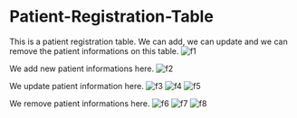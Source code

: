 # Patient-Registration-Table

This is a patient registration table. We can add, we can update and we can remove the patient informations on this table.
![f1](https://user-images.githubusercontent.com/88439560/150694512-b46ce926-8d9e-4110-ae9d-15617af47bc9.png)

We add new patient informations here.
![f2](https://user-images.githubusercontent.com/88439560/150694534-547fe24d-2479-4dec-aabd-56f96b261c6d.png)

We update patient information here.
![f3](https://user-images.githubusercontent.com/88439560/150694548-2ee2631a-8f44-46a6-b91b-e0e1dc1bda62.png)
![f4](https://user-images.githubusercontent.com/88439560/150694565-a806b3c5-bd1d-431b-a4a8-1fc808894d58.png)
![f5](https://user-images.githubusercontent.com/88439560/150694577-3d6df23d-6275-4010-ac28-bc69adff59fb.png)

We remove patient informations here.
![f6](https://user-images.githubusercontent.com/88439560/150694585-dcb92c69-efe1-4ee6-bc51-16ca375724b4.png)
![f7](https://user-images.githubusercontent.com/88439560/150694613-31cbb922-776d-4ca4-b7a0-693f6dd0500e.png)
![f8](https://user-images.githubusercontent.com/88439560/150694638-c2096ccd-4e87-4442-b0f8-9e6e5b113c38.png)
